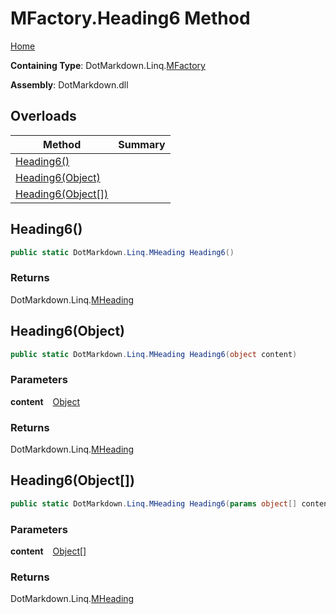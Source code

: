 # MFactory\.Heading6 Method

[Home](../../../../README.md)

**Containing Type**: DotMarkdown\.Linq\.[MFactory](../README.md)

**Assembly**: DotMarkdown\.dll

## Overloads

| Method | Summary |
| ------ | ------- |
| [Heading6()](#DotMarkdown_Linq_MFactory_Heading6) | |
| [Heading6(Object)](#DotMarkdown_Linq_MFactory_Heading6_System_Object_) | |
| [Heading6(Object\[\])](#DotMarkdown_Linq_MFactory_Heading6_System_Object___) | |

## Heading6\(\) <a name="DotMarkdown_Linq_MFactory_Heading6"></a>

```csharp
public static DotMarkdown.Linq.MHeading Heading6()
```

### Returns

DotMarkdown\.Linq\.[MHeading](../../MHeading/README.md)

## Heading6\(Object\) <a name="DotMarkdown_Linq_MFactory_Heading6_System_Object_"></a>

```csharp
public static DotMarkdown.Linq.MHeading Heading6(object content)
```

### Parameters

**content** &ensp; [Object](https://docs.microsoft.com/en-us/dotnet/api/system.object)

### Returns

DotMarkdown\.Linq\.[MHeading](../../MHeading/README.md)

## Heading6\(Object\[\]\) <a name="DotMarkdown_Linq_MFactory_Heading6_System_Object___"></a>

```csharp
public static DotMarkdown.Linq.MHeading Heading6(params object[] content)
```

### Parameters

**content** &ensp; [Object](https://docs.microsoft.com/en-us/dotnet/api/system.object)\[\]

### Returns

DotMarkdown\.Linq\.[MHeading](../../MHeading/README.md)


